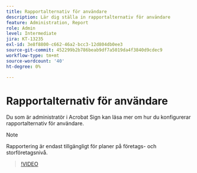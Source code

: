 ```yaml
---
title: Rapportalternativ för användare
description: Lär dig ställa in rapportalternativ för användare
feature: Administration, Report
role: Admin
level: Intermediate
jira: KT-13235
exl-id: 3e8f8800-c662-46a2-bcc3-12d804db0ee3
source-git-commit: 452299b2b786beab9df7a5019da4f3840d9cdec9
workflow-type: tm+mt
source-wordcount: '40'
ht-degree: 0%

---
```


# Rapportalternativ för användare

Du som är administratör i Acrobat Sign kan läsa mer om hur du konfigurerar rapportalternativ för användare.

>[!NOTE]
>
>Rapportering är endast tillgängligt för planer på företags- och storföretagsnivå.

>[!VIDEO](https://video.tv.adobe.com/v/3419303?quality=12&learn=on&hidetitle=true)
